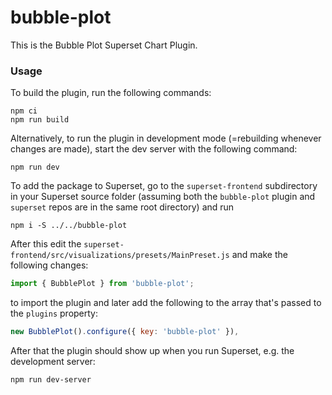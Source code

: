 # bubble-plot

This is the Bubble Plot Superset Chart Plugin.

### Usage

To build the plugin, run the following commands:

```
npm ci
npm run build
```

Alternatively, to run the plugin in development mode (=rebuilding whenever changes are made), start the dev server with the following command:

```
npm run dev
```

To add the package to Superset, go to the `superset-frontend` subdirectory in your Superset source folder (assuming both the `bubble-plot` plugin and `superset` repos are in the same root directory) and run
```
npm i -S ../../bubble-plot
```

After this edit the `superset-frontend/src/visualizations/presets/MainPreset.js` and make the following changes:

```js
import { BubblePlot } from 'bubble-plot';
```

to import the plugin and later add the following to the array that's passed to the `plugins` property:
```js
new BubblePlot().configure({ key: 'bubble-plot' }),
```

After that the plugin should show up when you run Superset, e.g. the development server:

```
npm run dev-server
```
